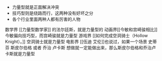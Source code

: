 - 力量型就是正面解决冲突
- 技巧型则是绕路而行，这两种没有好坏之分
- 各个行业里面两种人都有厉害的人物

数学界 [[力量型数学家]] 的法尔廷斯，就是力量型的
动画界[[今敏和宫崎骏相比]] 今敏偏向技巧型，而宫崎骏就是力量型
游戏界 [[如何完成空洞骑士（Hollow Knight）。]] 空洞骑士就是力量型
电影界 [[伍迪 艾伦]]也说过，如果一个场景 史蒂芬 斯皮尔伯格 或者 乔治 卢卡斯 想做就一定能做出来，那么斯皮尔伯格和乔治卢卡斯就是力量型

